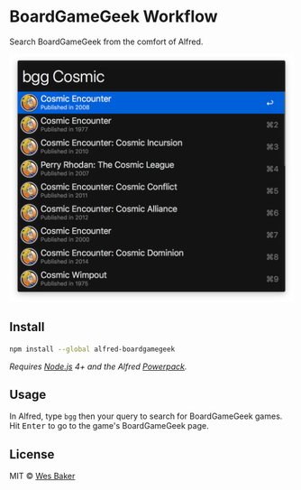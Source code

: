 # BoardGameGeek Workflow

Search BoardGameGeek from the comfort of Alfred.

![Workflow in action](media/example.png)

## Install

```sh
npm install --global alfred-boardgamegeek
```

*Requires [Node.js](https://nodejs.org) 4+ and the Alfred
[Powerpack](https://www.alfredapp.com/powerpack/).*

## Usage

In Alfred, type `bgg` then your query to search for BoardGameGeek games. Hit
<kbd>Enter</kbd> to go to the game's BoardGameGeek page.

## License

MIT © [Wes Baker](http://wesbaker.com)
